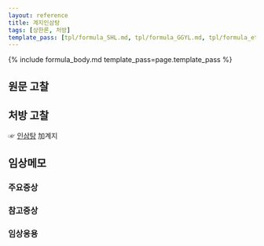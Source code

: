 ```yaml
---
layout: reference
title: 계지인삼탕
tags: [상한론, 처방]
template_pass: [tpl/formula_SHL.md, tpl/formula_GGYL.md, tpl/formula_etc.md]
---
```


{% include formula_body.md template_pass=page.template_pass %}


## 원문 고찰

## 처방 고찰

☞ [인삼탕]({{site.formulaurl}}/인삼탕) 加계지

## 임상메모

### 주요증상


### 참고증상


### 임상응용
